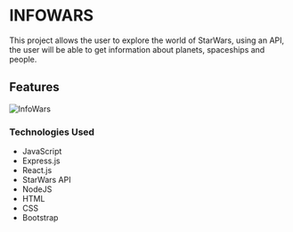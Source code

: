 
# INFOWARS

This project allows the user to explore the world of StarWars, using an API, the user will be able to get information about planets, spaceships and people.

## Features

![InfoWars](https://user-images.githubusercontent.com/98990358/176760738-661f98e1-3ee3-41e5-b801-54a47bf0902f.gif)



### Technologies Used

<ul>
  <li>JavaScript</li>
  <li>Express.js</li>
  <li>React.js</li>
  <li>StarWars API </li>
  <li>NodeJS </li>
  <li>HTML</li>
  <li>CSS</li>
  <li>Bootstrap</li>
</ul>



